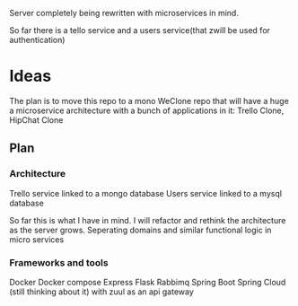 Server completely being rewritten with microservices in mind.

So far there is a tello service and a users service(that zwill be used for authentication)

# Ideas

The plan is to move this repo to a mono WeClone repo that will have a huge a microservice architecture with a bunch of applications in it: Trello Clone, HipChat Clone

## Plan

### Architecture

Trello service linked to a mongo database
Users service linked to a mysql database

So far this is what I have in mind. I will refactor and rethink the architecture as the server grows. Seperating domains and similar functional logic in micro services

### Frameworks and tools

Docker
Docker compose
Express
Flask
Rabbimq
Spring Boot
Spring Cloud (still thinking about it) with zuul as an api gateway
